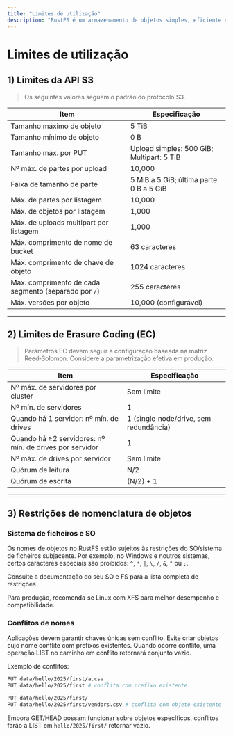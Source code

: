 ```yaml
---
title: "Limites de utilização"
description: "RustFS é um armazenamento de objetos simples, eficiente e distribuído. 100% compatível com S3, em licença Apache 2.0."
---
```


# Limites de utilização

## 1) Limites da API S3

> Os seguintes valores seguem o padrão do protocolo S3.

| Item | Especificação |
| --------------------- | ---------------------------------- |
| Tamanho máximo de objeto | 5 TiB |
| Tamanho mínimo de objeto | 0 B |
| Tamanho máx. por PUT | Upload simples: 500 GiB; Multipart: 5 TiB |
| Nº máx. de partes por upload | 10,000 |
| Faixa de tamanho de parte | 5 MiB a 5 GiB; última parte 0 B a 5 GiB |
| Máx. de partes por listagem | 10,000 |
| Máx. de objetos por listagem | 1,000 |
| Máx. de uploads multipart por listagem | 1,000 |
| Máx. comprimento de nome de bucket | 63 caracteres |
| Máx. comprimento de chave de objeto | 1024 caracteres |
| Máx. comprimento de cada segmento (separado por `/`) | 255 caracteres |
| Máx. versões por objeto | 10,000 (configurável) |

---

## 2) Limites de Erasure Coding (EC)

> Parâmetros EC devem seguir a configuração baseada na matriz Reed‑Solomon. Considere a parametrização efetiva em produção.

| Item | Especificação |
| ---------------------------- | ------------------------------ |
| Nº máx. de servidores por cluster | Sem limite |
| Nº mín. de servidores | 1 |
| Quando há 1 servidor: nº mín. de drives | 1 (single‑node/drive, sem redundância) |
| Quando há ≥2 servidores: nº mín. de drives por servidor | 1 |
| Nº máx. de drives por servidor | Sem limite |
| Quórum de leitura | N/2 |
| Quórum de escrita | (N/2) + 1 |

---

## 3) Restrições de nomenclatura de objetos

### Sistema de ficheiros e SO

Os nomes de objetos no RustFS estão sujeitos às restrições do SO/sistema de ficheiros subjacente. Por exemplo, no Windows e noutros sistemas, certos caracteres especiais são proibidos: `^`, `*`, `|`, `\`, `/`, `&`, `"` ou `;`.

Consulte a documentação do seu SO e FS para a lista completa de restrições.

Para produção, recomenda‑se Linux com XFS para melhor desempenho e compatibilidade.

### Conflitos de nomes

Aplicações devem garantir chaves únicas sem conflito. Evite criar objetos cujo nome conflite com prefixos existentes. Quando ocorre conflito, uma operação LIST no caminho em conflito retornará conjunto vazio.

Exemplo de conflitos:

```bash
PUT data/hello/2025/first/a.csv
PUT data/hello/2025/first # conflita com prefixo existente

PUT data/hello/2025/first/
PUT data/hello/2025/first/vendors.csv # conflita com objeto existente
```

Embora GET/HEAD possam funcionar sobre objetos específicos, conflitos farão a LIST em `hello/2025/first/` retornar vazio.

